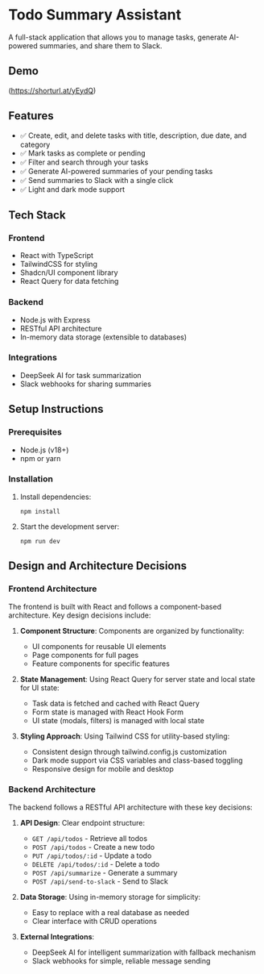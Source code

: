 # Todo Summary Assistant

A full-stack application that allows you to manage tasks, generate AI-powered summaries, and share them to Slack.

## Demo
(https://shorturl.at/yEydQ)

## Features

- ✅ Create, edit, and delete tasks with title, description, due date, and category
- ✅ Mark tasks as complete or pending
- ✅ Filter and search through your tasks
- ✅ Generate AI-powered summaries of your pending tasks
- ✅ Send summaries to Slack with a single click
- ✅ Light and dark mode support

## Tech Stack

### Frontend
- React with TypeScript
- TailwindCSS for styling
- Shadcn/UI component library
- React Query for data fetching

### Backend
- Node.js with Express
- RESTful API architecture
- In-memory data storage (extensible to databases)

### Integrations
- DeepSeek AI for task summarization
- Slack webhooks for sharing summaries

## Setup Instructions

### Prerequisites

- Node.js (v18+)
- npm or yarn

### Installation

1. Install dependencies:
   ```
   npm install
   ```

2. Start the development server:
   ```
   npm run dev
   ```

## Design and Architecture Decisions

### Frontend Architecture

The frontend is built with React and follows a component-based architecture. Key design decisions include:

1. **Component Structure**: Components are organized by functionality:
   - UI components for reusable UI elements
   - Page components for full pages
   - Feature components for specific features

2. **State Management**: Using React Query for server state and local state for UI state:
   - Task data is fetched and cached with React Query
   - Form state is managed with React Hook Form
   - UI state (modals, filters) is managed with local state

3. **Styling Approach**: Using Tailwind CSS for utility-based styling:
   - Consistent design through tailwind.config.js customization
   - Dark mode support via CSS variables and class-based toggling
   - Responsive design for mobile and desktop

### Backend Architecture

The backend follows a RESTful API architecture with these key decisions:

1. **API Design**: Clear endpoint structure:
   - `GET /api/todos` - Retrieve all todos
   - `POST /api/todos` - Create a new todo
   - `PUT /api/todos/:id` - Update a todo
   - `DELETE /api/todos/:id` - Delete a todo
   - `POST /api/summarize` - Generate a summary
   - `POST /api/send-to-slack` - Send to Slack

2. **Data Storage**: Using in-memory storage for simplicity:
   - Easy to replace with a real database as needed
   - Clear interface with CRUD operations

3. **External Integrations**:
   - DeepSeek AI for intelligent summarization with fallback mechanism
   - Slack webhooks for simple, reliable message sending
